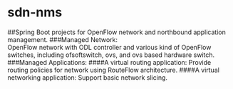 # sdn-nms
##Spring Boot projects for OpenFlow network and northbound application management.
###Managed Network:  
OpenFlow network with ODL controller and various kind of OpenFlow switches, including ofsoftswitch, ovs, and ovs based hardware switch.
###Managed Applications:
####A virtual routing application: 
Provide routing policies for network using RouteFlow architecture.
####A virtual networking application: 
Support basic network slicing. 



